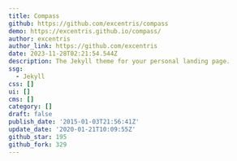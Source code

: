 ```yaml
---
title: Compass
github: https://github.com/excentris/compass
demo: https://excentris.github.io/compass/
author: excentris
author_link: https://github.com/excentris
date: 2023-11-28T02:21:54.544Z
description: The Jekyll theme for your personal landing page.
ssg:
  - Jekyll
css: []
ui: []
cms: []
category: []
draft: false
publish_date: '2015-01-03T21:56:41Z'
update_date: '2020-01-21T10:09:55Z'
github_star: 195
github_fork: 329
---
```

